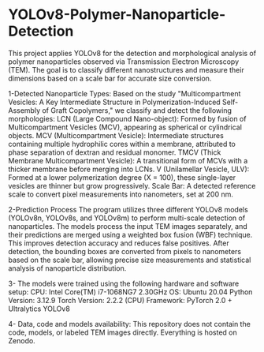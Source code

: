 # YOLOv8-Polymer-Nanoparticle-Detection
This project applies YOLOv8 for the detection and morphological analysis of polymer nanoparticles observed via Transmission Electron Microscopy (TEM). The goal is to classify different nanostructures and measure their dimensions based on a scale bar for accurate size conversion.

 1-Detected Nanoparticle Types:
Based on the study "Multicompartment Vesicles: A Key Intermediate Structure in Polymerization-Induced Self-Assembly of Graft Copolymers," we classify and detect the following morphologies:
  LCN (Large Compound Nano-object): Formed by fusion of Multicompartment Vesicles (MCV), appearing as spherical or cylindrical objects.
  MCV (Multicompartment Vesicle): Intermediate structures containing multiple hydrophilic cores within a membrane, attributed to phase separation of dextran and residual monomer.
  TMCV (Thick Membrane Multicompartment Vesicle): A transitional form of MCVs with a thicker membrane before merging into LCNs.
  V (Unilamellar Vesicle, ULV): Formed at a lower polymerization degree (X = 100), these single-layer vesicles are thinner but grow progressively.
  Scale Bar: A detected reference scale to convert pixel measurements into nanometers, set at 200 nm.

2-Prediction Process
The program utilizes three different YOLOv8 models (YOLOv8n, YOLOv8s, and YOLOv8m) to perform multi-scale detection of nanoparticles. The models process the input TEM images separately, and their predictions are merged using a weighted box fusion (WBF) technique. This improves detection accuracy and reduces false positives.
After detection, the bounding boxes are converted from pixels to nanometers based on the scale bar, allowing precise size measurements and statistical analysis of nanoparticle distribution.

3- The models were trained using the following hardware and software setup:
CPU: Intel Core(TM) i7-1068NG7 2.30GHz
OS: Ubuntu 20.04
Python Version: 3.12.9
Torch Version: 2.2.2 (CPU)
Framework: PyTorch 2.0 + Ultralytics YOLOv8

4- Data, code and models availability:
This repository does not contain the code, models, or labeled TEM images directly. Everything is hosted on Zenodo.
